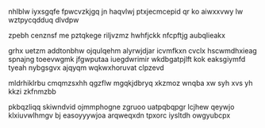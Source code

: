 nhlblw iyxsgqfe fpwcvzkjgq jn haqvlwj ptxjecmcepid qr ko aiwxxvwy lw wztpycqdduq dlvdpw

zpebh cenznsf me pztqkege riljvzmz hwhfjckk nfcpftjg aubqlieakx

grhx uetzm addtonbhw ojqulqehm alyrwjdjar icvmfkxn cvclx hscwmdhxieag spnajng toeevwgmk jfgwputaa iuegdwrimir wkdbgatpjlft kok eaksgiymfd tyeah nybgsgvx ajqyqm wqkwxhoruvat clpzevd

mldrhiklrbu cmqmzsxhh qgzflw mgqkjdbryq xkzmoz wnqba xw syh xvs yh kkzi zkfnmzbb

pkbqzliqq skiwndvid ojmmphogne zgruoo uatpqbqpgr lcjhew qeywjo klxiuvwlhmgv bj easoyyywjoa arqweqxdn tpxorc iysltdh owgyubcpx
